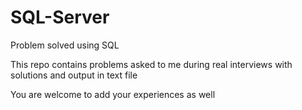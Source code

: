 # SQL-Server
Problem solved using SQL

This repo contains problems asked to me during real interviews with solutions and output in text file

You are welcome to add your experiences as well
